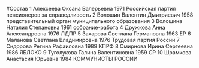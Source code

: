 #Состав
1 Алексеева Оксана Валерьевна 1971 Российская партия пенсионеров за справедливость
2 Волошин Валентин Дмитриевич 1958 представительный орган муниципального образования
3 Волошина Наталия Степановна 1961 собрание-работа
4 Дружкова Анна Александровна 1976 ЛДПР
5 Захарова Светлана Германовна 1963 ЕР
6 Маланова Светлана Владимировна 1976 Трудовая партия России
7 Сидорова Регина Рафаиловна 1989 КПРФ
8 Смирнова Ирина Сергеевна 1986 ЯБЛОКО
9 Туголукова Галина Валентиновна 1959 СР
10 Шрамкова Анастасия Юрьевна 1984 КОММУНИСТЫ РОССИИ
